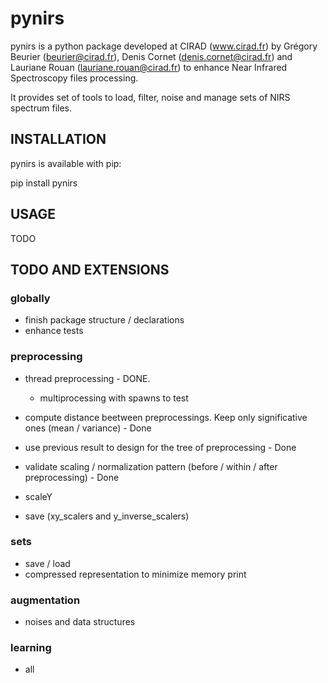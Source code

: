 # pynirs

pynirs is a python package developed at CIRAD (www.cirad.fr) by Grégory Beurier (beurier@cirad.fr), Denis Cornet (denis.cornet@cirad.fr) and Lauriane Rouan (lauriane.rouan@cirad.fr) to enhance Near Infrared Spectroscopy files processing.

It provides set of tools to load, filter, noise and manage sets of NIRS spectrum files. 

## INSTALLATION

pynirs is available with pip:

pip install pynirs

## USAGE

TODO

## TODO AND EXTENSIONS

### globally
- finish package structure / declarations
- enhance tests

### preprocessing
- thread preprocessing - DONE. 
    - multiprocessing with spawns to test
- compute distance beetween preprocessings. Keep only significative ones (mean / variance) - Done
- use previous result to design for the tree of preprocessing - Done
- validate scaling / normalization pattern (before / within / after preprocessing) - Done

- scaleY
- save (xy_scalers and y_inverse_scalers)

### sets
- save / load
- compressed representation to minimize memory print

### augmentation
- noises and data structures

### learning
- all